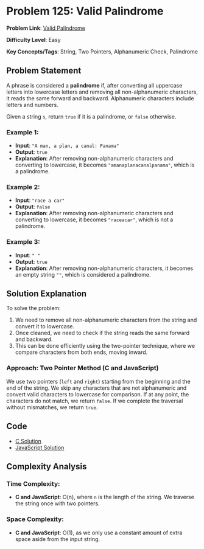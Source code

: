 # Problem 125: Valid Palindrome

**Problem Link**: [Valid Palindrome](https://leetcode.com/problems/valid-palindrome/)

**Difficulty Level**: Easy

**Key Concepts/Tags**: String, Two Pointers, Alphanumeric Check, Palindrome

## Problem Statement

A phrase is considered a **palindrome** if, after converting all uppercase letters into lowercase letters and removing all non-alphanumeric characters, it reads the same forward and backward. Alphanumeric characters include letters and numbers.

Given a string `s`, return `true` if it is a palindrome, or `false` otherwise.

### Example 1:
- **Input**: `"A man, a plan, a canal: Panama"`
- **Output**: `true`
- **Explanation**: After removing non-alphanumeric characters and converting to lowercase, it becomes `"amanaplanacanalpanama"`, which is a palindrome.

### Example 2:
- **Input**: `"race a car"`
- **Output**: `false`
- **Explanation**: After removing non-alphanumeric characters and converting to lowercase, it becomes `"raceacar"`, which is not a palindrome.

### Example 3:
- **Input**: `" "`
- **Output**: `true`
- **Explanation**: After removing non-alphanumeric characters, it becomes an empty string `""`, which is considered a palindrome.

## Solution Explanation

To solve the problem:
1. We need to remove all non-alphanumeric characters from the string and convert it to lowercase.
2. Once cleaned, we need to check if the string reads the same forward and backward.
3. This can be done efficiently using the two-pointer technique, where we compare characters from both ends, moving inward.

### Approach: Two Pointer Method (C and JavaScript)

We use two pointers (`left` and `right`) starting from the beginning and the end of the string. We skip any characters that are not alphanumeric and convert valid characters to lowercase for comparison. If at any point, the characters do not match, we return `false`. If we complete the traversal without mismatches, we return `true`.

## Code
- [C Solution](./solution_1.c)
- [JavaScript Solution](./solution_2.js)


## Complexity Analysis

### Time Complexity:
- **C and JavaScript**: O(n), where `n` is the length of the string. We traverse the string once with two pointers.

### Space Complexity:
- **C and JavaScript**: O(1), as we only use a constant amount of extra space aside from the input string.
